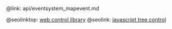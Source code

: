 @link: api/eventsystem_mapevent.md

@seolinktop: [web control library](https://webix.com)
@seolink: [javascript tree control](https://webix.com/widget/tree/)